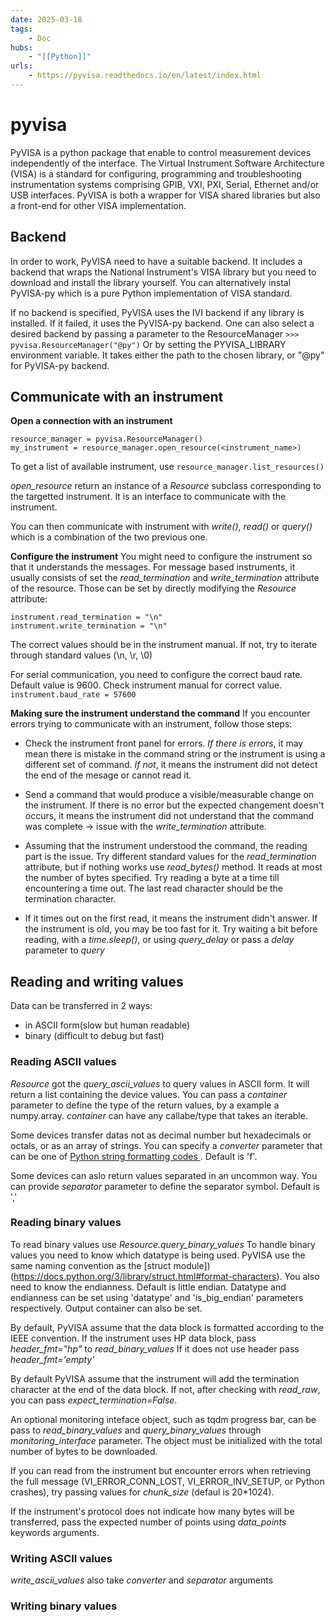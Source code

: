 ```yaml
---
date: 2025-03-18
tags:
    - Doc 
hubs:
    - "[[Python]]"
urls:
    - https://pyvisa.readthedocs.io/en/latest/index.html
---
```


# pyvisa 

PyVISA is a python package that enable to control measurement devices independently of the interface.
The Virtual Instrument Software Architecture (VISA) is a standard for configuring, programming 
and troubleshooting instrumentation systems comprising GPIB, VXI, PXI, Serial, Ethernet and/or
USB interfaces.
PyVISA is both a wrapper for VISA shared libraries but also a front-end for other VISA implementation.


## Backend
In order to work, PyVISA need to have a suitable backend. It includes a backend that wraps the National
Instrument's VISA library but you need to download and install the library yourself.
You can alternatively instal PyVISA-py which is a pure Python implementation of VISA standard.

If no backend is specified, PyVISA uses the IVI backend if any library is installed. If it failed, 
it uses the PyVISA-py backend.
One can also select a desired backend by passing a parameter to the ResourceManager
```>>> pyvisa.ResourceManager("@py")```
Or by setting the PYVISA_LIBRARY environment variable.
It takes either the path to the chosen library, or "@py" for PyVISA-py backend.

## Communicate with an instrument

**Open a connection with an instrument**
```
resource_manager = pyvisa.ResourceManager()
my_instrument = resource_manager.open_resource(<instrument_name>)
```

To get a list of available instrument, use ```resource_manager.list_resources()```

*open_resource* return an instance of a *Resource* subclass corresponding to the targetted instrument.
It is an interface to communicate with the instrument.

You can then communicate with instrument with *write()*, *read()* or *query()* which is a combination
of the two previous one.

**Configure the instrument**
You might need to configure the instrument so that it understands the messages.
For message based instruments, it usually consists of set the *read_termination* and *write_termination*
attribute of the resource.
Those can be set by directly modifying the *Resource* attribute:
```
instrument.read_termination = "\n"
instrument.write_termination = "\n"
```
The correct values should be in the instrument manual. If not, try to iterate through standard values
(\n, \r, \0)

For serial communication, you need to configure the correct baud rate. Default value is 9600.
Check instrument manual for correct value.
```instrument.baud_rate = 57600```

**Making sure the instrument understand the command**
If you encounter errors trying to communicate with an instrument, follow those steps:
- Check the instrument front panel for errors. *If there is errors*, it may mean there is mistake in the command string or the instrument is using a different set of command. *If not*, it means the instrument did not detect the end of the mesage or cannot read it.

- Send a command that would produce a visible/measurable change on the instrument. If there is no error but the expected changement doesn't occurs, it means the instrument did not understand that the command was complete -> issue with the *write_termination* attribute.

- Assuming that the instrument understood the command, the reading part is the issue. Try different standard values for the *read_termination* attribute, but if nothing works use *read_bytes()* method. It reads at most the number of bytes specified. Try reading a byte at a time till encountering a time out. The last read character should be the termination character.

- If it times out on the first read, it means the instrument didn't answer. If the instrument is old, you may be too fast for it. Try waiting a bit before reading, with a *time.sleep()*, or using *query_delay* or pass a *delay* parameter to *query*



## Reading and writing values

Data can be transferred in 2 ways:
- in ASCII form(slow but human readable)
- binary (difficult to debug but fast)

### Reading ASCII values
*Resource* got the *query_ascii_values* to query values in ASCII form. 
It will return a list containing the device values.
You can pass a *container* parameter to define the type of the return values, by a example a numpy.array.
*container* can have any callabe/type that takes an iterable.

Some devices transfer datas not as decimal number but hexadecimals or octals, or as an array of strings.
You can specify a *converter* parameter that can be one of [ Python string formatting codes ](https://docs.python.org/3/library/string.html#formatspec).
Default is 'f'.

Some devices can aslo return values separated in an uncommon way. You can provide *separator* parameter
to define the separator symbol. Default is ','


### Reading binary values

To read binary values use *Resource.query_binary_values*
To handle binary values you need to know which datatype is being used. PyVISA use the same naming convention
as the [struct module])(https://docs.python.org/3/library/struct.html#format-characters).
You also need to know the endianness. Default is little endian.
Datatype and endianness can be set using 'datatype' and 'is_big_endian' parameters respectively.
Output container can also be set.

By default, PyVISA assume that the data block is formatted according to the IEEE convention. If the instrument
uses HP data block, pass *header_fmt="hp"* to *read_binary_values* If it does not use header pass *header_fmt='empty'*

By default PyVISA assume that the instrument will add the termination character at the end of the data block.
If not, after checking with *read_raw*, you can pass *expect_termination=False*.

An optional monitoring inteface object, such as tqdm progress bar, can be pass to *read_binary_values* and *query_binary_values*
through *monitoring_interface* parameter. The object must be initialized with the total number of bytes to be downloaded.


If you can read from the instrument but encounter errors when retrieving the full message (VI_ERROR_CONN_LOST, VI_ERROR_INV_SETUP,
or Python crashes), try passing values for *chunk_size* (defaul is 20*1024).

If the instrument's protocol does not indicate how many bytes will be transferred, pass the expected number of points using
*data_points* keywords arguments.


### Writing ASCII values

*write_ascii_values* also take *converter* and *separator* arguments

### Writing binary values


